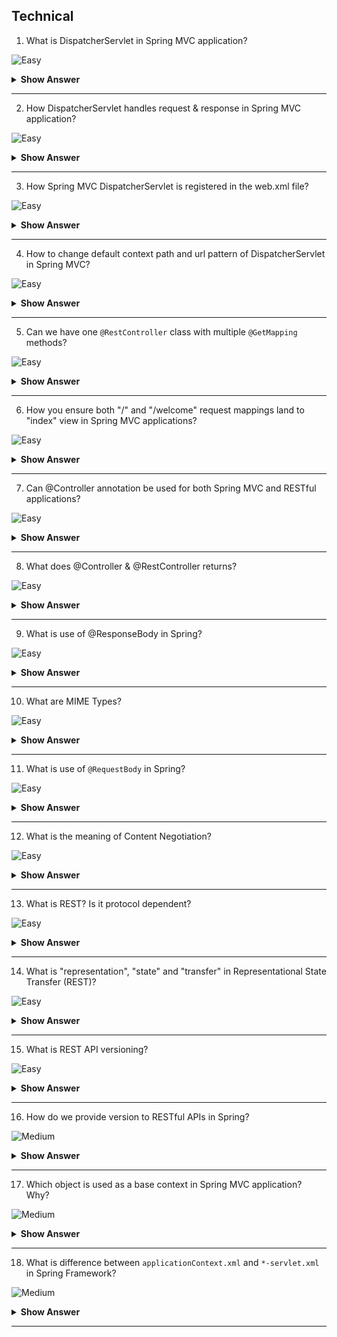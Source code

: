 ## Technical

1. What is DispatcherServlet in Spring MVC application?

![Easy](https://github.com/revaturelabs/interviewquestions/blob/dev/ComplexityTags/simple%20(2).svg)

<details> <summary> <b> Show Answer </b> </summary>

<blockquote> 
    
- In the case of Spring MVC, DispatcherServlet is the front controller. 
- DispatcherServlet acts as an entry and exit point for any request received from client. 
</blockquote> 

</details>

---

2. How DispatcherServlet handles request & response in Spring MVC application?

![Easy](https://github.com/revaturelabs/interviewquestions/blob/dev/ComplexityTags/simple%20(2).svg)

<details> <summary> <b> Show Answer </b> </summary>

<blockquote> 
    
- Whenever a request comes it first goes to the DispatcherServlet where it then tries to identify its handler method (the methods defined in the specific controller to handle the requests) using  Handler mapping.
- Once the handler mapping returns the controller the DispatcherServlet knows the controller which can handle the request and goes there for further request processing.
- Once the controller returns view the DispatcherServlet goes to the view resolver to identify where the view is located.
- DispatcherServlet then grabs the view and returns it back as final response.
</blockquote> 

</details>

---

3. How Spring MVC DispatcherServlet is registered in the web.xml file?

![Easy](https://github.com/revaturelabs/interviewquestions/blob/dev/ComplexityTags/simple%20(2).svg)

<details> <summary> <b> Show Answer </b> </summary>

<blockquote> 
    
- Since DispatcherServlet is one type of Servlet the web.xml file configuration is same as normal servlet.
- Additionally, as DispatcherServlet is our front controller we need to ensure that all the incoming requests should be routed to it using "/" url pattern.
```xml
<servlet>
    <servlet-name>dispatcher</servlet-name>
    <servlet-class>
        org.springframework.web.servlet.DispatcherServlet
    </servlet-class>
</servlet>
<servlet-mapping>
    <servlet-name>dispatcher</servlet-name>
    <url-pattern>/</url-pattern>
</servlet-mapping>
```
- If we are using `spring-boot-starter-web` starter, DispatcherServlet is auto configured to the URL pattern "/". So, we don't need to do any additional configuration in the web.xml file. 
</blockquote> 

</details>

---
4. How to change default context path and url pattern of DispatcherServlet in Spring MVC?

![Easy](https://github.com/revaturelabs/interviewquestions/blob/dev/ComplexityTags/simple%20(2).svg)

<details> <summary> <b> Show Answer </b> </summary>

<blockquote> 
    
- It's very simple, we need to change two properties inside application.properties file.
```
server.servlet.context-path=/admin
spring.mvc.servlet.path=/v2
```
- With above customizations, DispatcherServlet is configured to handle the URL pattern /v2 and the root contextPath will be /admin. 
- Thus, DispatcherServlet listens at http://localhost:8080/admin/v2/.
</blockquote> 

</details>

---

5. Can we have one `@RestController` class with multiple `@GetMapping` methods?

![Easy](https://github.com/revaturelabs/interviewquestions/blob/dev/ComplexityTags/simple%20(2).svg)

<details> <summary> <b> Show Answer </b> </summary>

<blockquote> 
    
- Yes, we can have one `@RestController` class with multiple `@GetMapping` methods.
- Defining not only Get but any HTTP method compliant mappings purely depend on the context of application and its use cases.
- Below three GetMappings can be defined inside one UserRestController.
```java
@RestController
public class UserRestController{
    @GetMapping(path="/users/")
    public ResponseEntity<UserInfoDTO> getUserByUsername(@RequestParam String username) {
    }
    // GET user details by username: <protocol>://<hostUrl>/users?username=<username>

    @GetMapping(path="/users")
    public ResponseEntity<List<UserInfoDTO>> getAllUsers() {
    }
    // GET all user details: <protocol>://<hostUrl>/users

    @GetMapping(path="/users/{id}")
    public ResponseEntity<UserInfoDTO> getUserById(@PathVariable Long id)
    // GET user details for specific userid: <protocol>://<hostUrl>/users/<userid>
}
```
</blockquote> 

</details>

---
6. How you ensure both "/" and "/welcome" request mappings land to "index" view in Spring MVC applications?

![Easy](https://github.com/revaturelabs/interviewquestions/blob/dev/ComplexityTags/simple%20(2).svg)

<details> <summary> <b> Show Answer </b> </summary>

<blockquote> 
    
- `@RequestMapping` annotation in Spring MVC has a String[] value parameter, so we can specify multiple values like below to return index view from controller class as below:
```java
@RequestMapping(value={"/", "welcome"})
public String homePage(){
  return "index";
}
```
</blockquote> 

</details>

---
7. Can @Controller annotation be used for both Spring MVC and RESTful applications?

![Easy](https://github.com/revaturelabs/interviewquestions/blob/dev/ComplexityTags/simple%20(2).svg)

<details> <summary> <b> Show Answer </b> </summary>

<blockquote> 
    
- Yes, @RestController is a convenience annotation that does nothing more than adding the @Controller and @ResponseBody annotations.
- Hence the following two controller definitions are same:

```java
@Controller
@ResponseBody
public class RestControllerA { 

}

@RestController
public class RestControllerB { 

} 
```
</blockquote> 

</details>

---
8. What does @Controller & @RestController returns?

![Easy](https://github.com/revaturelabs/interviewquestions/blob/dev/ComplexityTags/simple%20(2).svg)

<details> <summary> <b> Show Answer </b> </summary>

<blockquote> 
    
- @Controller return a view in Spring MVC application.
- @RestController returns an object as response instead of view.
</blockquote> 

</details>

---
9. What is use of @ResponseBody in Spring?

![Easy](https://github.com/revaturelabs/interviewquestions/blob/dev/ComplexityTags/simple%20(2).svg)

<details> <summary> <b> Show Answer </b> </summary>

<blockquote> 
    
- @ResponseBody is a Spring annotation which binds a method return value to the web response body. 
- It is not interpreted as a view name. 
- It uses `org.springframework.http.converter Interface HttpMessageConverter<T>` to convert the return value to HTTP response body, based on the content-type in the request HTTP header.
</blockquote> 

</details>

---
10. What are MIME Types?

![Easy](https://github.com/revaturelabs/interviewquestions/blob/dev/ComplexityTags/simple%20(2).svg)

<details> <summary> <b> Show Answer </b> </summary>

<blockquote> 
    
- MIME stands for Multi-purpose Internet Mail Extensions. 
- MIME types form a standard way of classifying file types on the Internet. 
- Internet programs such as Web servers and browsers all have a list of MIME types, so that they can transfer files of the same type in the same way, no matter what operating system they are working in.
- A MIME type has two parts: a `type` and a `subtype`. They are separated by a slash (`/`) i.e., `type/subtype`. 
- For example, the MIME type for Microsoft Word files is application and the subtype is msword. Together, the complete MIME type is application/msword.
- The entire list of MIME types is available under Internet Assigned Numbers Authority (IANA) website- https://www.iana.org/assignments/media-types/media-types.xhtml
- The MIME types & extensions can be found under-https://developer.mozilla.org/en-US/docs/Web/HTTP/Basics_of_HTTP/MIME_types/Common_types 
</blockquote> 

</details>

---
11. What is use of `@RequestBody` in Spring?

![Easy](https://github.com/revaturelabs/interviewquestions/blob/dev/ComplexityTags/simple%20(2).svg)

<details> <summary> <b> Show Answer </b> </summary>

<blockquote> 
    
- `@RequestBody` annotation binds request body to method parameters. 
- We use the `@RequestBody` annotation to have the request body read and deserialized into an Object through an `HttpMessageConverter`. 
- Additionally, automatic validations can be applied by annotating the argument with @Valid annotation.
</blockquote> 

</details>

---
12. What is the meaning of Content Negotiation?

![Easy](https://github.com/revaturelabs/interviewquestions/blob/dev/ComplexityTags/simple%20(2).svg)

<details> <summary> <b> Show Answer </b> </summary>

<blockquote> 
    
- Content negotiation is the process of selecting one of multiple possible representations to return to a client, based on client or server preferences.
- When a consumer sends a request, it can specify two HTTP Headers related to Content Negotiation `Accept` and `Content-Type`.
- `Content-Type` indicates the content type of the body of the request.
- `Accept` indicates the expected content type of the response.
</blockquote> 

</details>

---
13. What is REST? Is it protocol dependent?

![Easy](https://github.com/revaturelabs/interviewquestions/blob/dev/ComplexityTags/simple%20(2).svg)

<details> <summary> <b> Show Answer </b> </summary>

<blockquote> 
    
- REST is about resource state manipulation through their representations on the top of stateless communication between client and server. 
- It's a protocol independent architectural style but, in practice, it's commonly implemented on the top of the HTTP protocol.
</blockquote> 

</details>

---
14. What is "representation", "state" and "transfer" in Representational State Transfer (REST)?

![Easy](https://github.com/revaturelabs/interviewquestions/blob/dev/ComplexityTags/simple%20(2).svg)

<details> <summary> <b> Show Answer </b> </summary>

<blockquote> 

- To understand REST lets first understand-    
  - What is a `resource`- 
    - The key abstraction of information in REST is a resource. 
    - There is no restriction on what a resource can be. 
    - Any information that can be named can be a resource: a document or image, a temporal service (e.g., "today's weather in Los Angeles"), a collection of other resources, a non-virtual object (e.g., a person), and so on.
  - What is a `representation`-
    - A JSON document can be used to represent the state of a particular resource. A resource can have many representations, such as JSON and/or XML documents, and the client can use content negotiation to request different representations of the same resource.
  - What is a `state transfer`-
    - The state of a given resource can be retrieved and manipulated using representations.
</blockquote> 

</details>

---
15. What is REST API versioning? 

![Easy](https://github.com/revaturelabs/interviewquestions/blob/dev/ComplexityTags/simple%20(2).svg)

<details> <summary> <b> Show Answer </b> </summary>

<blockquote> 
    
- API versioning is the process of transparently managing changes to your API.
- Versioning aims at effective communication around changes to API, so consumers/subscribers know what to expect from it. 
</blockquote> 

</details>

---
16. How do we provide version to RESTful APIs in Spring?

![Medium](https://github.com/revaturelabs/interviewquestions/blob/dev/ComplexityTags/Medium%20(2).svg)

<details> <summary> <b> Show Answer </b> </summary>

<blockquote> 
    
- APIs only need to be up-versioned when a breaking change is made. Breaking changes include:
  - Change in the format of the response data for one or more calls
  - Change in the request or response type (i.e., changing an integer to a float)
  - Removing any part of the API.
- There are multiple ways to version RESTful API-
  - One controller class with multiple methods having separate versions for mapping URLs.
  - One controller class with one method having separate versions number passed as path variables.
  - One controller class with one method having separate versions number passed as custom request header.
  - Multiple controller classes marked with version name with their own method names. 
- Breaking changes should always result in a change to the major version number for an API or content response type.
- Non-breaking changes, such as adding new endpoints or new response parameters, do not require a change to the major version number.
- Example of using two controller classes serving to different version-
```java
```
</blockquote> 

</details>

---
17. Which object is used as a base context in Spring MVC application? Why?

![Medium](https://github.com/revaturelabs/interviewquestions/blob/dev/ComplexityTags/Medium%20(2).svg)

<details> <summary> <b> Show Answer </b> </summary>

<blockquote> 
    
- `WebApplicationContext` object is used as the base object in Spring MVC application.
- WebApplictionContext basically is extension of ApplicationContext `public interface WebApplicationContext extends ApplicationContext`.
- WebApplicationContext is a web-aware ApplicationContext i.e., it has Servlet Context information. 
- In one web application, there can be multiple WebApplicationContext. 
- In one web application, there can be multiple DispatcherServlet, one for handling request and returns view whereas another which handle REST request & responses. 
- Each DispatcherServlet is associated with a single WebApplicationContext. 
- The WebApplicationContext configuration file `*-servlet.xml` is specific to the DispatcherServlet and a web application can have more than one DispatcherServlet configured to handle the requests and each DispatcherServlet would have a separate `*-servlet.xml` file to configure.
</blockquote> 

</details>

---
18. What is difference between `applicationContext.xml` and `*-servlet.xml` in Spring Framework?

![Medium](https://github.com/revaturelabs/interviewquestions/blob/dev/ComplexityTags/Medium%20(2).svg)

<details> <summary> <b> Show Answer </b> </summary>

<blockquote> 
    
- `applicationContext.xml` defines the beans that are shared among all the servlets. 
- If our application has more than one servlet, then defining the common resources in the `applicationContext.xml` would make more sense.
- `*-servlet.xml` defines the beans that are related only to specific DispatcherServlet. 
- All our Spring MVC controllers are defined in this file.
- There is nothing wrong in defining all the beans in the `*-servlet.xml` if we are running only one DispatcherServlet in our web application.
</blockquote> 

</details>

---
